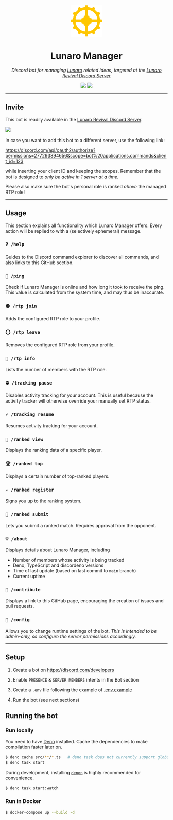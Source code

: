 <p align="center">
  <img src="assets/lunaro-manager.png" height="100px">
</p>

<h1 align="center">Lunaro Manager</h1>

<p align="center">
  <i>
    Discord bot for managing <a href="https://warframe.fandom.com/wiki/Lunaro">Lunaro</a>
    related ideas, targeted at the <a href="https://discord.gg/mUjGHEw">Lunaro Revival Discord Server</a>
  </i>
</p>

<p align="center">
  <a href="https://deno.land" style="text-decoration: none">
    <img src="https://img.shields.io/badge/built%20with-deno-black?logo=deno&style=flat-square">
  </a>
  <a href="LICENSE.md" style="text-decoration: none">
    <img src="https://img.shields.io/github/license/imatpot/lunaro-manager?color=blue&style=flat-square">
  </a>
</p>

---

## Invite

This bot is readily available in the [Lunaro Revival Discord Server](https://discord.gg/mUjGHEw).

<a href="https://discord.gg/mUjGHEw" style="text-decoration: none">
  <img src="https://img.shields.io/badge/join-Lunaro%20Revival%20Server-%237289da?logo=discord&style=flat-square">
</a>

<br />

In case you want to add this bot to a different server, use the following link:

https://discord.com/api/oauth2/authorize?permissions=277293894656&scope=bot%20applications.commands&client_id=123

while inserting your client ID and keeping the scopes. Remember that the bot is
designed to *only be active in 1 server at a time.*

Please also make sure the bot's personal role is ranked *above* the managed RTP role!

---

## Usage

This section explains all functionality which Lunaro Manager offers. Every
action will be replied to with a (selectively ephemeral) message.

### `❓ /help`

Guides to the Discord command explorer to discover all commands, and also links
to this GitHub section.

### `🏓 /ping`

Check if Lunaro Manager is online and how long it took to receive the ping. This
value is calculated from the system time, and may thus be inaccurate.

### `🟢 /rtp join`

Adds the configured RTP role to your profile.

### `⭕ /rtp leave`

Removes the configured RTP role from your profile.

### `👀 /rtp info`

Lists the number of members with the RTP role.

### `⛔ /tracking pause`

Disables activity tracking for your account. This is useful because the activity
tracker will otherwise override your manually set RTP status.

### `⚡ /tracking resume`

Resumes activity tracking for your account.

### `🏅 /ranked view`

Displays the ranking data of a specific player.

### `🏆 /ranked top`

Displays a certain number of top-ranked players.

### `✍ /ranked register`

Signs you up to the ranking system.

### `🥍 /ranked submit`

Lets you submit a ranked match. Requires approval from the opponent.

### `💡 /about`

Displays details about Lunaro Manager, including

- Number of members whose activity is being tracked
- Deno, TypeScript and discordeno versions
- Time of last update (based on last commit to `main` branch)
- Current uptime

### `🤝 /contribute`

Displays a link to this GitHub page, encouraging the creation of issues and
pull requests.

### `🔎 /config`

Allows you to change runtime settings of the bot.
*This is intended to be admin-only, so configure the server permissions accordingly.*

---

## Setup

1. Create a bot on https://discord.com/developers

2. Enable `PRESENCE` & `SERVER MEMBERS` intents in the Bot section

3. Create a `.env` file following the example of [.env.example](.env.example)

4. Run the bot (see next sections)

## Running the bot

### Run locally

You need to have [Deno](https://deno.land) installed. Cache the dependencies to
make compilation faster later on.

```sh
$ deno cache src/**/*.ts   # deno task does not currently support globs
$ deno task start
```

During development, installing [`denon`](https://deno.land/x/denon) is highly
recommended for convenience.

```sh
$ deno task start:watch
```

### Run in Docker

```sh
$ docker-compose up --build -d
```
